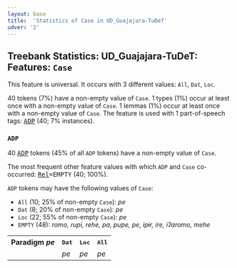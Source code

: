 ```yaml
---
layout: base
title:  'Statistics of Case in UD_Guajajara-TuDeT'
udver: '2'
---
```


## Treebank Statistics: UD_Guajajara-TuDeT: Features: `Case`

This feature is universal.
It occurs with 3 different values: `All`, `Dat`, `Loc`.

40 tokens (7%) have a non-empty value of `Case`.
1 types (1%) occur at least once with a non-empty value of `Case`.
1 lemmas (1%) occur at least once with a non-empty value of `Case`.
The feature is used with 1 part-of-speech tags: <tt><a href="gub_tudet-pos-ADP.html">ADP</a></tt> (40; 7% instances).

### `ADP`

40 <tt><a href="gub_tudet-pos-ADP.html">ADP</a></tt> tokens (45% of all `ADP` tokens) have a non-empty value of `Case`.

The most frequent other feature values with which `ADP` and `Case` co-occurred: <tt><a href="gub_tudet-feat-Rel.html">Rel</a></tt><tt>=EMPTY</tt> (40; 100%).

`ADP` tokens may have the following values of `Case`:

* `All` (10; 25% of non-empty `Case`): <em>pe</em>
* `Dat` (8; 20% of non-empty `Case`): <em>pe</em>
* `Loc` (22; 55% of non-empty `Case`): <em>pe</em>
* `EMPTY` (48): <em>romo, rupi, rehe, pa, pupe, pe, ipɨr, ire, iʔaromo, mehe</em>

<table>
  <tr><th>Paradigm <i>pe</i></th><th><tt>Dat</tt></th><th><tt>Loc</tt></th><th><tt>All</tt></th></tr>
  <tr><td><tt></tt></td><td><em>pe</em></td><td><em>pe</em></td><td><em>pe</em></td></tr>
</table>

